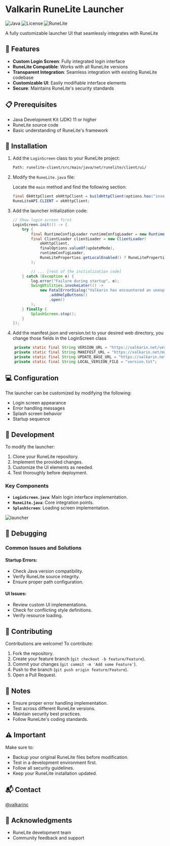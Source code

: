 # Valkarin RuneLite Launcher

![Java](https://img.shields.io/badge/Java-100%25-orange)
![License](https://img.shields.io/badge/license-MIT-blue.svg)
![RuneLite](https://img.shields.io/badge/RuneLite-Compatible-brightgreen)

A fully customizable launcher UI that seamlessly integrates with RuneLite

## 🌟 Features

- **Custom Login Screen**: Fully integrated login interface
- **RuneLite Compatible**: Works with all RuneLite versions
- **Transparent Integration**: Seamless integration with existing RuneLite codebase
- **Customizable UI**: Easily modifiable interface elements
- **Secure**: Maintains RuneLite's security standards

## 📋 Prerequisites

- Java Development Kit (JDK) 11 or higher
- RuneLite source code
- Basic understanding of RuneLite's framework

## 🚀 Installation

1. Add the `LoginScreen` class to your RuneLite project:

   ```bash
   Path: runelite-client/src/main/java/net/runelite/client/ui/
   ```

2. Modify the `RuneLite.java` file:

   Locate the `main` method and find the following section:

   ```java
   final OkHttpClient okHttpClient = buildHttpClient(options.has("insecure-skip-tls-verification"));
   RuneLiteAPI.CLIENT = okHttpClient;
   ```

3. Add the launcher initialization code:

   ```java
   // Show login screen first
   LoginScreen.init(() -> {
       try {
           final RuntimeConfigLoader runtimeConfigLoader = new RuntimeConfigLoader(okHttpClient);
           final ClientLoader clientLoader = new ClientLoader(
               okHttpClient,
               finalOptions.valueOf(updateMode),
               runtimeConfigLoader,
               RuneLiteProperties.getLocalEnabled() ? RuneLiteProperties.getJavConfigLocal() : RuneLiteProperties.getJavConfig()
           );

           // ... [rest of the initialization code]
       } catch (Exception e) {
           log.error("Failure during startup", e);
           SwingUtilities.invokeLater(() ->
               new FatalErrorDialog("Valkarin has encountered an unexpected error during startup.")
                   .addHelpButtons()
                   .open()
           );
       } finally {
           SplashScreen.stop();
       }
   });
   ```
4. Add the manifest.json and version.txt to your desired web directory, you change those fields in the LoginScreen class
```java
    private static final String VERSION_URL = "https://valkarin.net/version.txt"; < change to your domain or localhost/ 
    private static final String MANIFEST_URL = "https://valkarin.net/manifest.json"; < change to your domain or localhost/ 
    private static final String UPDATE_BASE_URL = "https://valkarin.net/updates/"; < change to your domain or localhost/ 
    private static final String LOCAL_VERSION_FILE = "version.txt"; 
```

## 💻 Configuration

The launcher can be customized by modifying the following:
- Login screen appearance
- Error handling messages
- Splash screen behavior
- Startup sequence

## 🔧 Development

To modify the launcher:
1. Clone your RuneLite repository.
2. Implement the provided changes.
3. Customize the UI elements as needed.
4. Test thoroughly before deployment.

### Key Components
- **`LoginScreen.java`**: Main login interface implementation.
- **`RuneLite.java`**: Core integration points.
- **`SplashScreen`**: Loading screen implementation.

![launcher](https://github.com/user-attachments/assets/4deb7f09-f2d4-4c79-a81e-e35318816d9d)

## 🐛 Debugging

### Common Issues and Solutions

#### Startup Errors:
- Check Java version compatibility.
- Verify RuneLite source integrity.
- Ensure proper path configuration.

#### UI Issues:
- Review custom UI implementations.
- Check for conflicting style definitions.
- Verify resource loading.

## 🤝 Contributing

Contributions are welcome! To contribute:
1. Fork the repository.
2. Create your feature branch (`git checkout -b feature/Feature`).
3. Commit your changes (`git commit -m 'Add some Feature'`).
4. Push to the branch (`git push origin feature/Feature`).
5. Open a Pull Request.

## 📝 Notes

- Ensure proper error handling implementation.
- Test across different RuneLite versions.
- Maintain security best practices.
- Follow RuneLite's coding standards.

## ⚠️ Important

Make sure to:
- Backup your original RuneLite files before modification.
- Test in a development environment first.
- Follow all security guidelines.
- Keep your RuneLite installation updated.

## 📬 Contact

[@valkarinc](https://github.com/valkarinc/)

## 🙏 Acknowledgments

- RuneLite development team
- Community feedback and support

